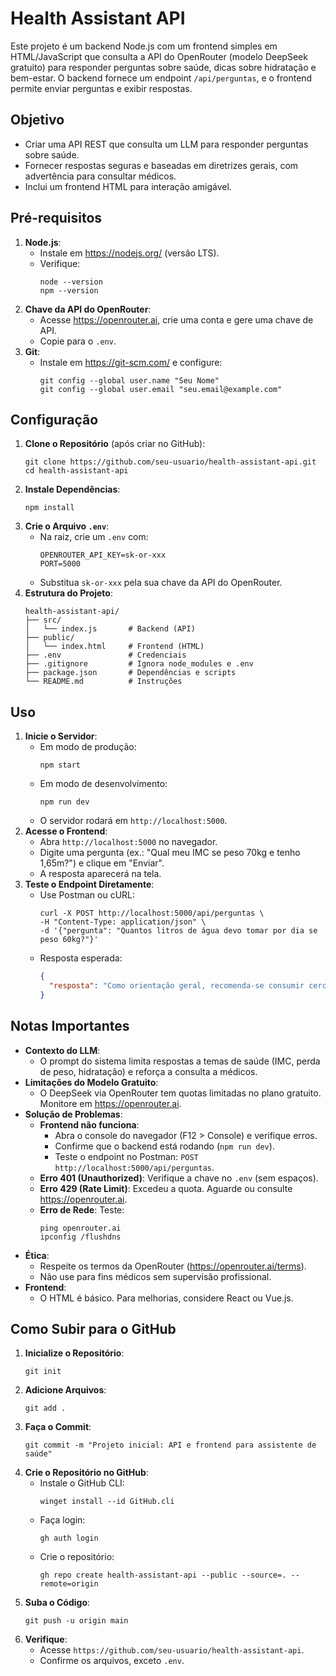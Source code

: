 # Health Assistant API

Este projeto é um backend Node.js com um frontend simples em HTML/JavaScript que consulta a API do OpenRouter (modelo DeepSeek gratuito) para responder perguntas sobre saúde, dicas sobre hidratação e bem-estar. O backend fornece um endpoint `/api/perguntas`, e o frontend permite enviar perguntas e exibir respostas.

## Objetivo
- Criar uma API REST que consulta um LLM para responder perguntas sobre saúde.
- Fornecer respostas seguras e baseadas em diretrizes gerais, com advertência para consultar médicos.
- Inclui um frontend HTML para interação amigável.

## Pré-requisitos
1. **Node.js**:
   - Instale em https://nodejs.org/ (versão LTS).
   - Verifique:
     ```
     node --version
     npm --version
     ```
2. **Chave da API do OpenRouter**:
   - Acesse https://openrouter.ai, crie uma conta e gere uma chave de API.
   - Copie para o `.env`.
3. **Git**:
   - Instale em https://git-scm.com/ e configure:
     ```
     git config --global user.name "Seu Nome"
     git config --global user.email "seu.email@example.com"
     ```

## Configuração
1. **Clone o Repositório** (após criar no GitHub):
   ```
   git clone https://github.com/seu-usuario/health-assistant-api.git
   cd health-assistant-api
   ```
2. **Instale Dependências**:
   ```
   npm install
   ```
3. **Crie o Arquivo `.env`**:
   - Na raiz, crie um `.env` com:
     ```
     OPENROUTER_API_KEY=sk-or-xxx
     PORT=5000
     ```
   - Substitua `sk-or-xxx` pela sua chave da API do OpenRouter.
4. **Estrutura do Projeto**:
   ```
   health-assistant-api/
   ├── src/
   │   └── index.js       # Backend (API)
   ├── public/
   │   └── index.html     # Frontend (HTML)
   ├── .env               # Credenciais
   ├── .gitignore         # Ignora node_modules e .env
   ├── package.json       # Dependências e scripts
   └── README.md          # Instruções
   ```

## Uso
1. **Inicie o Servidor**:
   - Em modo de produção:
     ```
     npm start
     ```
   - Em modo de desenvolvimento:
     ```
     npm run dev
     ```
   - O servidor rodará em `http://localhost:5000`.
2. **Acesse o Frontend**:
   - Abra `http://localhost:5000` no navegador.
   - Digite uma pergunta (ex.: "Qual meu IMC se peso 70kg e tenho 1,65m?") e clique em "Enviar".
   - A resposta aparecerá na tela.
3. **Teste o Endpoint Diretamente**:
   - Use Postman ou cURL:
     ```
     curl -X POST http://localhost:5000/api/perguntas \
     -H "Content-Type: application/json" \
     -d '{"pergunta": "Quantos litros de água devo tomar por dia se peso 60kg?"}'
     ```
   - Resposta esperada:
     ```json
     {
       "resposta": "Como orientação geral, recomenda-se consumir cerca de 35ml de água por kg de peso corporal por dia. Para 60kg, isso seria aproximadamente 2,1 litros de água por dia. Consulte um profissional de saúde para recomendações personalizadas."
     }
     ```

## Notas Importantes
- **Contexto do LLM**:
  - O prompt do sistema limita respostas a temas de saúde (IMC, perda de peso, hidratação) e reforça a consulta a médicos.
- **Limitações do Modelo Gratuito**:
  - O DeepSeek via OpenRouter tem quotas limitadas no plano gratuito. Monitore em https://openrouter.ai.
- **Solução de Problemas**:
  - **Frontend não funciona**:
    - Abra o console do navegador (F12 > Console) e verifique erros.
    - Confirme que o backend está rodando (`npm run dev`).
    - Teste o endpoint no Postman: `POST http://localhost:5000/api/perguntas`.
  - **Erro 401 (Unauthorized)**: Verifique a chave no `.env` (sem espaços).
  - **Erro 429 (Rate Limit)**: Excedeu a quota. Aguarde ou consulte https://openrouter.ai.
  - **Erro de Rede**: Teste:
    ```
    ping openrouter.ai
    ipconfig /flushdns
    ```
- **Ética**:
  - Respeite os termos da OpenRouter (https://openrouter.ai/terms).
  - Não use para fins médicos sem supervisão profissional.
- **Frontend**:
  - O HTML é básico. Para melhorias, considere React ou Vue.js.

## Como Subir para o GitHub
1. **Inicialize o Repositório**:
   ```
   git init
   ```
2. **Adicione Arquivos**:
   ```
   git add .
   ```
3. **Faça o Commit**:
   ```
   git commit -m "Projeto inicial: API e frontend para assistente de saúde"
   ```
4. **Crie o Repositório no GitHub**:
   - Instale o GitHub CLI:
     ```
     winget install --id GitHub.cli
     ```
   - Faça login:
     ```
     gh auth login
     ```
   - Crie o repositório:
     ```
     gh repo create health-assistant-api --public --source=. --remote=origin
     ```
5. **Suba o Código**:
   ```
   git push -u origin main
   ```
6. **Verifique**:
   - Acesse `https://github.com/seu-usuario/health-assistant-api`.
   - Confirme os arquivos, exceto `.env`.
